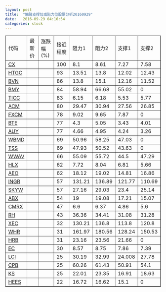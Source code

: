 ```yaml
---
layout: post
title:  "触碰支撑位或阻力位股票分析20160929"
date:   2016-09-29 04:16:54
categories: stock
---
```

<script type="text/javascript">
var stockList = []
stockList.push('gb_cx');
stockList.push('gb_htgc');
stockList.push('gb_bvn');
stockList.push('gb_bmy');
stockList.push('gb_ticc');
stockList.push('gb_acm');
stockList.push('gb_fxcm');
stockList.push('gb_bte');
stockList.push('gb_auy');
stockList.push('gb_wbmd');
stockList.push('gb_tss');
stockList.push('gb_wwav');
stockList.push('gb_hlx');
stockList.push('gb_aeo');
stockList.push('gb_ingr');
stockList.push('gb_skyw');
stockList.push('gb_abx');
stockList.push('gb_cmrx');
stockList.push('gb_rh');
stockList.push('gb_xec');
stockList.push('gb_whr');
stockList.push('gb_hrb');
stockList.push('gb_ec');
stockList.push('gb_lci');
stockList.push('gb_cpb');
stockList.push('gb_ks');
stockList.push('gb_hees');
</script>
<table border="1">
 <tr>
 <td>代码</td>
 <td>最新价</td>
 <td>涨跌幅(%)</td>
 <td>接近程度</td>
 <td>阻力1</td>
 <td>阻力2</td>
 <td>支撑1</td>
 <td>支撑2</td>
</tr>
  <tr id="cx" class="red">
  <td><a href="http://stock.finance.sina.com.cn/usstock/quotes/CX.html" target="_blank">CX</a></td><td></td><td></td><td>100</td><td>8.1</td><td>8.61</td><td>7.27</td><td>7.58</td></tr>
  <tr id="htgc" class="red">
  <td><a href="http://stock.finance.sina.com.cn/usstock/quotes/HTGC.html" target="_blank">HTGC</a></td><td></td><td></td><td>93</td><td>13.51</td><td>13.8</td><td>12.02</td><td>12.43</td></tr>
  <tr id="bvn" class="red">
  <td><a href="http://stock.finance.sina.com.cn/usstock/quotes/BVN.html" target="_blank">BVN</a></td><td></td><td></td><td>86</td><td>13.8</td><td>15.1</td><td>12.16</td><td>11.52</td></tr>
  <tr id="bmy" class="green">
  <td><a href="http://stock.finance.sina.com.cn/usstock/quotes/BMY.html" target="_blank">BMY</a></td><td></td><td></td><td>84</td><td>58.94</td><td>66.68</td><td>55.02</td><td>0</td></tr>
  <tr id="ticc" class="green">
  <td><a href="http://stock.finance.sina.com.cn/usstock/quotes/TICC.html" target="_blank">TICC</a></td><td></td><td></td><td>83</td><td>6.15</td><td>6.18</td><td>5.53</td><td>5.77</td></tr>
  <tr id="acm" class="green">
  <td><a href="http://stock.finance.sina.com.cn/usstock/quotes/ACM.html" target="_blank">ACM</a></td><td></td><td></td><td>80</td><td>29.47</td><td>30.94</td><td>27.56</td><td>26.85</td></tr>
  <tr id="fxcm" class="red">
  <td><a href="http://stock.finance.sina.com.cn/usstock/quotes/FXCM.html" target="_blank">FXCM</a></td><td></td><td></td><td>78</td><td>9.02</td><td>9.65</td><td>7.87</td><td>0</td></tr>
  <tr id="bte" class="red">
  <td><a href="http://stock.finance.sina.com.cn/usstock/quotes/BTE.html" target="_blank">BTE</a></td><td></td><td></td><td>77</td><td>4.3</td><td>5.05</td><td>3.43</td><td>4.01</td></tr>
  <tr id="auy" class="green">
  <td><a href="http://stock.finance.sina.com.cn/usstock/quotes/AUY.html" target="_blank">AUY</a></td><td></td><td></td><td>77</td><td>4.66</td><td>4.95</td><td>4.24</td><td>3.26</td></tr>
  <tr id="wbmd" class="red">
  <td><a href="http://stock.finance.sina.com.cn/usstock/quotes/WBMD.html" target="_blank">WBMD</a></td><td></td><td></td><td>69</td><td>50.96</td><td>58.25</td><td>47.03</td><td>0</td></tr>
  <tr id="tss" class="red">
  <td><a href="http://stock.finance.sina.com.cn/usstock/quotes/TSS.html" target="_blank">TSS</a></td><td></td><td></td><td>69</td><td>47.93</td><td>50.52</td><td>43.63</td><td>0</td></tr>
  <tr id="wwav" class="red">
  <td><a href="http://stock.finance.sina.com.cn/usstock/quotes/WWAV.html" target="_blank">WWAV</a></td><td></td><td></td><td>66</td><td>55.09</td><td>55.72</td><td>44.5</td><td>47.29</td></tr>
  <tr id="hlx" class="green">
  <td><a href="http://stock.finance.sina.com.cn/usstock/quotes/HLX.html" target="_blank">HLX</a></td><td></td><td></td><td>62</td><td>7.72</td><td>8.04</td><td>6.81</td><td>5.66</td></tr>
  <tr id="aeo" class="red">
  <td><a href="http://stock.finance.sina.com.cn/usstock/quotes/AEO.html" target="_blank">AEO</a></td><td></td><td></td><td>62</td><td>18.12</td><td>19.02</td><td>14.81</td><td>16.86</td></tr>
  <tr id="ingr" class="red">
  <td><a href="http://stock.finance.sina.com.cn/usstock/quotes/INGR.html" target="_blank">INGR</a></td><td></td><td></td><td>57</td><td>131.21</td><td>136.89</td><td>121.77</td><td>110.69</td></tr>
  <tr id="skyw" class="red">
  <td><a href="http://stock.finance.sina.com.cn/usstock/quotes/SKYW.html" target="_blank">SKYW</a></td><td></td><td></td><td>57</td><td>27.16</td><td>29.03</td><td>23.4</td><td>25.14</td></tr>
  <tr id="abx" class="green">
  <td><a href="http://stock.finance.sina.com.cn/usstock/quotes/ABX.html" target="_blank">ABX</a></td><td></td><td></td><td>54</td><td>19</td><td>19.08</td><td>17.21</td><td>15.07</td></tr>
  <tr id="cmrx" class="green">
  <td><a href="http://stock.finance.sina.com.cn/usstock/quotes/CMRX.html" target="_blank">CMRX</a></td><td></td><td></td><td>47</td><td>6.6</td><td>6.37</td><td>4.86</td><td>5.6</td></tr>
  <tr id="rh" class="green">
  <td><a href="http://stock.finance.sina.com.cn/usstock/quotes/RH.html" target="_blank">RH</a></td><td></td><td></td><td>43</td><td>36.36</td><td>34.41</td><td>31.08</td><td>31.28</td></tr>
  <tr id="xec" class="red">
  <td><a href="http://stock.finance.sina.com.cn/usstock/quotes/XEC.html" target="_blank">XEC</a></td><td></td><td></td><td>32</td><td>130.21</td><td>136.8</td><td>113.8</td><td>120.8</td></tr>
  <tr id="whr" class="green">
  <td><a href="http://stock.finance.sina.com.cn/usstock/quotes/WHR.html" target="_blank">WHR</a></td><td></td><td></td><td>31</td><td>161.97</td><td>180.56</td><td>128.24</td><td>150.53</td></tr>
  <tr id="hrb" class="red">
  <td><a href="http://stock.finance.sina.com.cn/usstock/quotes/HRB.html" target="_blank">HRB</a></td><td></td><td></td><td>31</td><td>23.16</td><td>23.56</td><td>21.66</td><td>0</td></tr>
  <tr id="ec" class="red">
  <td><a href="http://stock.finance.sina.com.cn/usstock/quotes/EC.html" target="_blank">EC</a></td><td></td><td></td><td>30</td><td>8.57</td><td>8.75</td><td>7.86</td><td>7.39</td></tr>
  <tr id="lci" class="green">
  <td><a href="http://stock.finance.sina.com.cn/usstock/quotes/LCI.html" target="_blank">LCI</a></td><td></td><td></td><td>25</td><td>30.19</td><td>32.99</td><td>24.008</td><td>27.78</td></tr>
  <tr id="cpb" class="green">
  <td><a href="http://stock.finance.sina.com.cn/usstock/quotes/CPB.html" target="_blank">CPB</a></td><td></td><td></td><td>25</td><td>60.26</td><td>61.43</td><td>50.91</td><td>54.1</td></tr>
  <tr id="ks" class="green">
  <td><a href="http://stock.finance.sina.com.cn/usstock/quotes/KS.html" target="_blank">KS</a></td><td></td><td></td><td>25</td><td>22.01</td><td>23.35</td><td>16.91</td><td>18.63</td></tr>
  <tr id="hees" class="red">
  <td><a href="http://stock.finance.sina.com.cn/usstock/quotes/HEES.html" target="_blank">HEES</a></td><td></td><td></td><td>22</td><td>16.72</td><td>16.62</td><td>15.1</td><td>0</td></tr>
</table>
